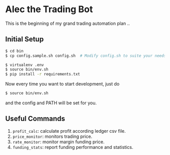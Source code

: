 Alec the Trading Bot
====================

This is the beginning of my grand trading automation plan ..

Initial Setup
-------------

```bash
$ cd bin
$ cp config.sample.sh config.sh  # Modify config.sh to suite your needs

$ virtualenv .env
$ source bin/env.sh
$ pip install -r requirements.txt
```

Now every time you want to start development, just do

```bash
$ source bin/env.sh
```

and the config and PATH will be set for you.

Useful Commands
---------------

1. `profit_calc`: calculate profit according ledger csv file.
2. `price_monitor`: monitors trading price.
3. `rate_monitor`: monitor margin funding price.
4. `funding_stats`: report funding performance and statistics.

